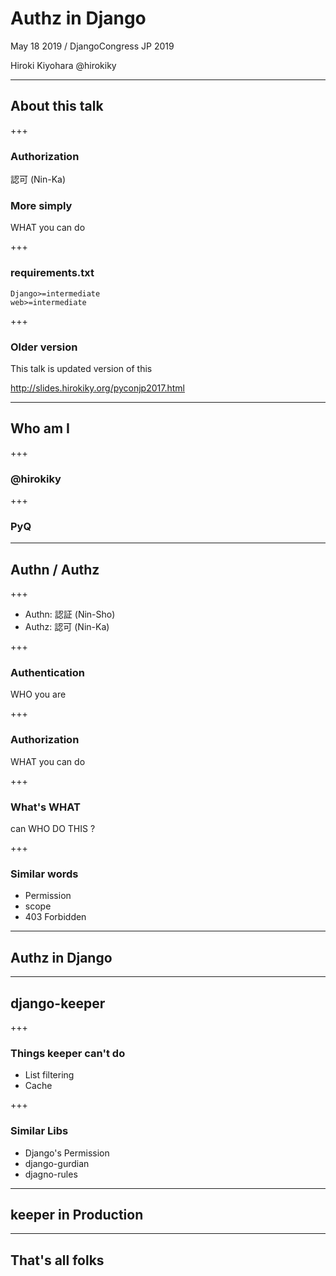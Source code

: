 # Authz in Django

May 18 2019 / DjangoCongress JP 2019

Hiroki Kiyohara @hirokiky

---

## About this talk

+++

### Authorization

認可 (Nin-Ka)

### More simply

WHAT you can do

+++

### requirements.txt

```
Django>=intermediate
web>=intermediate
```

+++

### Older version

This talk is updated version of this

http://slides.hirokiky.org/pyconjp2017.html

---

## Who am I

+++

### @hirokiky

+++

### PyQ

---

## Authn / Authz

+++

* Authn: 認証 (Nin-Sho)
* Authz: 認可 (Nin-Ka)

+++

### Authentication

WHO you are

+++

### Authorization

WHAT you can do

+++

### What's WHAT

can WHO DO THIS ?

+++

### Similar words

* Permission
* scope
* 403 Forbidden

---

## Authz in Django

---

## django-keeper

+++

### Things keeper can't do

* List filtering
* Cache

+++

### Similar Libs

* Django's Permission
* django-gurdian
* djagno-rules

---

## keeper in Production

---

## That's all folks
